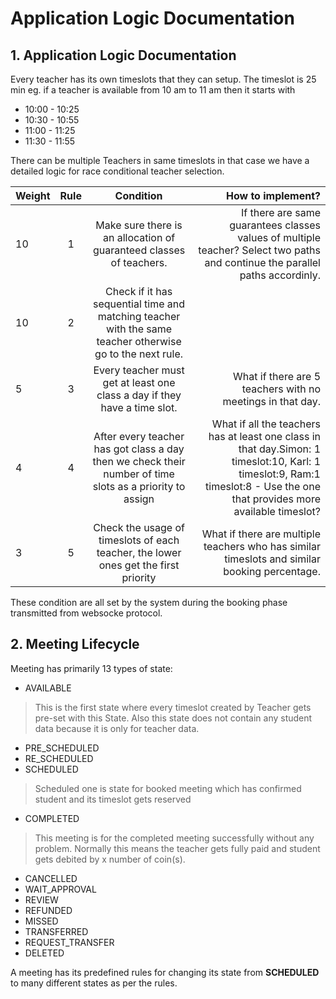 # Application Logic Documentation 


## 1. Application Logic Documentation

Every teacher has its own timeslots that they can setup. The timeslot is 25 min eg. if a teacher is available from 10 am to 11 am then it starts with 


   - 10:00 - 10:25 
   - 10:30 - 10:55
   - 11:00 - 11:25
   - 11:30 - 11:55

There can be multiple Teachers in same timeslots in that case we have a detailed logic for race conditional teacher selection.


| Weight     | Rule | Condition     | How to implement?     |
| :---        |    :----:   |  :----:       |---: |
| 10    | 1    | Make sure there is an allocation of guaranteed classes of teachers.  |If there are same guarantees classes values of multiple teacher?  Select two paths and continue the parallel paths accordinly.|
| 10      | 2       | Check if it  has sequential time and matching teacher with the same teacher otherwise go to the next rule.   | 
| 5      | 3       | Every teacher must get at least one class a day if they have a time slot.|What if there are 5 teachers with no meetings in that day.|
|4|4|After every teacher has got class a day then we check their number of time slots as a priority to assign|What if all the teachers has at least one class in that day.Simon: 1 timeslot:10, Karl: 1 timeslot:9, Ram:1 timeslot:8 - Use the one that provides more available timeslot?|
|3|5|Check the usage of timeslots of each teacher, the lower ones get the first priority|What if there are multiple teachers who has similar timeslots and similar booking percentage.|

These condition are all set by the system during the booking phase transmitted from websocke protocol. 

## 2. Meeting Lifecycle
Meeting has primarily 13 types of state:



- AVAILABLE

>This is the first state where every timeslot created by Teacher gets pre-set with this State. Also this state does not contain any student data because it is only for teacher data.

- PRE_SCHEDULED
- RE_SCHEDULED
- SCHEDULED
>Scheduled one is state for booked meeting which has confirmed student and its timeslot gets reserved  
- COMPLETED
>This meeting is for the completed meeting successfully without any problem. Normally this means the teacher gets fully paid and student gets debited by x number of coin(s).
- CANCELLED
- WAIT_APPROVAL
- REVIEW
- REFUNDED
- MISSED
- TRANSFERRED
- REQUEST_TRANSFER
- DELETED

A meeting has its predefined rules for changing its state from  **SCHEDULED** to many different states as per the rules.


 
